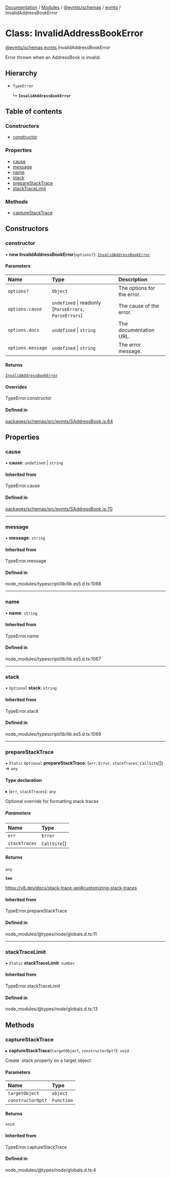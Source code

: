[Documentation](../README.md) / [Modules](../modules.md) / [@evmts/schemas](../modules/evmts_schemas.md) / [evmts](../modules/evmts_schemas.evmts.md) / InvalidAddressBookError

# Class: InvalidAddressBookError

[@evmts/schemas](../modules/evmts_schemas.md).[evmts](../modules/evmts_schemas.evmts.md).InvalidAddressBookError

Error thrown when an AddressBook is invalid.

## Hierarchy

- `TypeError`

  ↳ **`InvalidAddressBookError`**

## Table of contents

### Constructors

- [constructor](evmts_schemas.evmts.InvalidAddressBookError.md#constructor)

### Properties

- [cause](evmts_schemas.evmts.InvalidAddressBookError.md#cause)
- [message](evmts_schemas.evmts.InvalidAddressBookError.md#message)
- [name](evmts_schemas.evmts.InvalidAddressBookError.md#name)
- [stack](evmts_schemas.evmts.InvalidAddressBookError.md#stack)
- [prepareStackTrace](evmts_schemas.evmts.InvalidAddressBookError.md#preparestacktrace)
- [stackTraceLimit](evmts_schemas.evmts.InvalidAddressBookError.md#stacktracelimit)

### Methods

- [captureStackTrace](evmts_schemas.evmts.InvalidAddressBookError.md#capturestacktrace)

## Constructors

### constructor

• **new InvalidAddressBookError**(`options?`): [`InvalidAddressBookError`](evmts_schemas.evmts.InvalidAddressBookError.md)

#### Parameters

| Name | Type | Description |
| :------ | :------ | :------ |
| `options?` | `Object` | The options for the error. |
| `options.cause` | `undefined` \| readonly [`ParseErrors`, `ParseErrors`] | The cause of the error. |
| `options.docs` | `undefined` \| `string` | The documentation URL. |
| `options.message` | `undefined` \| `string` | The error message. |

#### Returns

[`InvalidAddressBookError`](evmts_schemas.evmts.InvalidAddressBookError.md)

#### Overrides

TypeError.constructor

#### Defined in

[packages/schemas/src/evmts/SAddressBook.js:64](https://github.com/evmts/evmts-monorepo/blob/main/packages/schemas/src/evmts/SAddressBook.js#L64)

## Properties

### cause

• **cause**: `undefined` \| `string`

#### Inherited from

TypeError.cause

#### Defined in

[packages/schemas/src/evmts/SAddressBook.js:70](https://github.com/evmts/evmts-monorepo/blob/main/packages/schemas/src/evmts/SAddressBook.js#L70)

___

### message

• **message**: `string`

#### Inherited from

TypeError.message

#### Defined in

node_modules/typescript/lib/lib.es5.d.ts:1068

___

### name

• **name**: `string`

#### Inherited from

TypeError.name

#### Defined in

node_modules/typescript/lib/lib.es5.d.ts:1067

___

### stack

• `Optional` **stack**: `string`

#### Inherited from

TypeError.stack

#### Defined in

node_modules/typescript/lib/lib.es5.d.ts:1069

___

### prepareStackTrace

▪ `Static` `Optional` **prepareStackTrace**: (`err`: `Error`, `stackTraces`: `CallSite`[]) => `any`

#### Type declaration

▸ (`err`, `stackTraces`): `any`

Optional override for formatting stack traces

##### Parameters

| Name | Type |
| :------ | :------ |
| `err` | `Error` |
| `stackTraces` | `CallSite`[] |

##### Returns

`any`

**`See`**

https://v8.dev/docs/stack-trace-api#customizing-stack-traces

#### Inherited from

TypeError.prepareStackTrace

#### Defined in

node_modules/@types/node/globals.d.ts:11

___

### stackTraceLimit

▪ `Static` **stackTraceLimit**: `number`

#### Inherited from

TypeError.stackTraceLimit

#### Defined in

node_modules/@types/node/globals.d.ts:13

## Methods

### captureStackTrace

▸ **captureStackTrace**(`targetObject`, `constructorOpt?`): `void`

Create .stack property on a target object

#### Parameters

| Name | Type |
| :------ | :------ |
| `targetObject` | `object` |
| `constructorOpt?` | `Function` |

#### Returns

`void`

#### Inherited from

TypeError.captureStackTrace

#### Defined in

node_modules/@types/node/globals.d.ts:4
